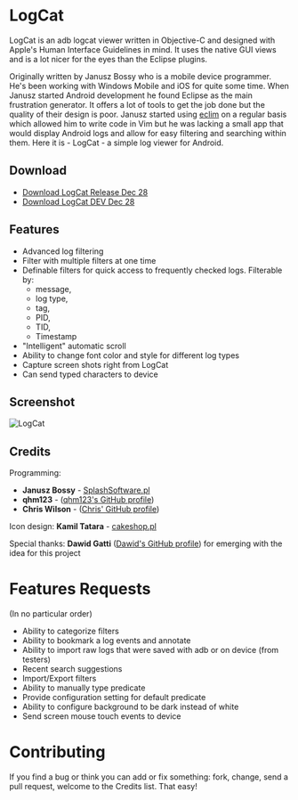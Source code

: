 LogCat
======

LogCat is an adb logcat viewer written in Objective-C and designed with Apple's Human Interface Guidelines in mind. It uses the native GUI views and is a lot nicer for the eyes than the Eclipse plugins.

Originally written by Janusz Bossy who is a mobile device programmer. 
He's been working with Windows Mobile and iOS for quite some time. When Janusz started Android development he found Eclipse as the main frustration generator. It offers a lot of tools to get the job done but the quality of their design is poor. Janusz started using [eclim][eclim] on a regular
basis which allowed him to write code in Vim but he was lacking a small app that would display Android logs and allow for easy filtering and searching within them. Here it is - LogCat - a simple log viewer for Android.


Download
--------
* [Download LogCat Release Dec 28](https://github.com/yepher/LogCat/wiki/LogCat.app_build_2012122800.zip)
* [Download LogCat DEV Dec 28](https://github.com/yepher/LogCat/wiki/LogCat.app_build_2012122800.zip)

Features
--------

* Advanced log filtering
* Filter with multiple filters at one time
* Definable filters for quick access to frequently checked logs. Filterable by:
	* message,
	* log type,
	* tag,
	* PID,
	* TID,
	* Timestamp
* "Intelligent" automatic scroll
* Ability to change font color and style for different log types
* Capture screen shots right from LogCat
* Can send typed characters to device

Screenshot
----------

![LogCat](http://januszbossy.pl/LogCat.png "LogCat")

Credits
-------

Programming:

- **Janusz Bossy** - [SplashSoftware.pl][splash]
- **qhm123** - ([qhm123's GitHub profile][qhmgit])
- **Chris Wilson** - ([Chris' GitHub profile][cwgit])

Icon design: **Kamil Tatara** - [cakeshop.pl][cake]

Special thanks: **Dawid Gatti** ([Dawid's GitHub profile][dggit]) for emerging with the idea for this project

Features Requests
==================
(In no particular order)
* Ability to categorize filters
* Ability to bookmark a log events and annotate
* Ability to import raw logs that were saved with adb or on device (from testers)
* Recent search suggestions
* Import/Export filters
* Ability to manually type predicate
* Provide configuration setting for default predicate
* Ability to configure background to be dark instead of white
* Send screen mouse touch events to device

Contributing
============

If you find a bug or think you can add or fix something: fork, change, send a pull request, welcome to the Credits list. That easy!

[eclim]: http://eclim.org "Eclim Homepage"
[splash]: http://splashsoftware.pl "SplashSoftware Homepage"
[cake]: http://cakeshop.pl "CakeShop"
[dggit]: https://github.com/dawidgatti "Dawid's GitHub Profile"
[cwgit]: https://github.com/yepher "Chris' GitHub profile"
[qhmgit]: https://github.com/qhm123 "qhm123's GitHub profile"
